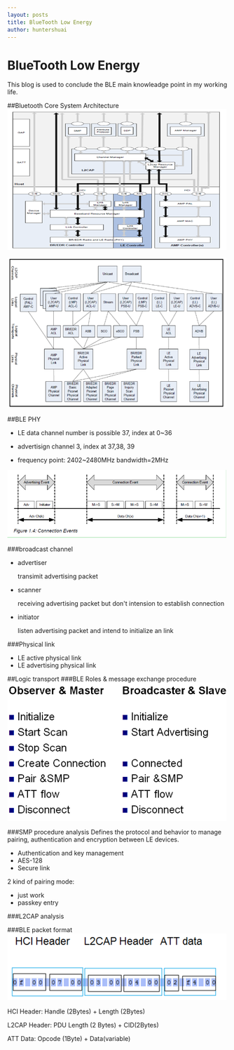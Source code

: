 ```yaml
---
layout: posts
title: BlueTooth Low Energy 
author: huntershuai
---
```


BlueTooth Low Energy
=====
This blog is used to conclude the BLE main knowleadge point in my working life.


##Bluetooth Core System Architecture
<img src=" /images/ble/bt_core_frame.jpg" width="500"></img>

<img src=" /images/ble/transport_arch.jpg" width="500"></img>

##BLE PHY 

* LE data channel number is possible 37, index at 0~36

* advertisign channel 3, index at 37,38, 39

* frequency point: 2402~2480MHz  bandwidth=2MHz

<img src=" /images/ble/phy_channel.jpg" width="500"></img>

###broadcast channel

* advertiser

  	transimit advertising packet

* scanner

   	receiving advertising packet but don't intension to establish connection

* initiator
	
	listen advertising packet and intend to initialize an link

###Physical link

* LE active physical link 
* LE advertising physical link 



##Logic transport
###BLE Roles & message exchange procedure
<img src=" /images/ble/roles_procedure.png" width="500"></img>


###SMP procedure analysis
Defines the protocol and behavior to manage pairing, authentication and encryption between LE devices.

- Authentication and key management
- AES-128
- Secure link

2 kind of pairing mode:

- just work
- passkey entry

###L2CAP analysis


###BLE packet format
<img src=" /images/ble/ble_packet.png" width="500"></img>


HCI Header: Handle (2Bytes) + Length (2Bytes)

L2CAP Header: PDU Length (2 Bytes) + CID(2Bytes)

ATT Data: Opcode (1Byte) + Data(variable)

###














